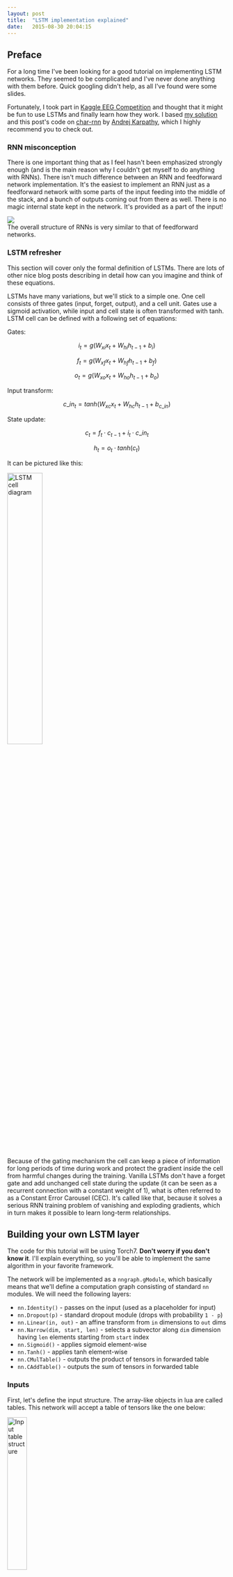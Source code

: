 ```yaml
---
layout: post
title:  "LSTM implementation explained"
date:   2015-08-30 20:04:15
---
```


## Preface
For a long time I've been looking for a good tutorial on implementing LSTM networks.
They seemed to be complicated and I've never done anything with them before.
Quick googling didn't help, as all I've found were some slides.

Fortunately, I took part in [Kaggle EEG Competition](https://www.kaggle.com/c/grasp-and-lift-eeg-detection) and thought that it might be fun
to use LSTMs and finally learn how they work. I based [my solution](https://github.com/apaszke/kaggle-grasp-and-lift) and this post's code on [char-rnn](https://github.com/karpathy/char-rnn)
by [Andrej Karpathy](https://karpathy.github.io),
which I highly recommend you to check out.

### RNN misconception
There is one important thing that as I feel
hasn't been emphasized strongly enough (and is the main reason why I couldn't get myself to
do anything with RNNs). There isn't much difference between an RNN and
feedforward network implementation. It's the easiest to implement an RNN just
as a feedforward network with some parts of the input feeding into the middle of the stack,
and a bunch of outputs coming out from there as well. There is no magic internal state
kept in the network. It's provided as a part of the input!

<div class="images">
  <img src="assets/posts/lstm-explained/RNNvsFNN.svg">
  <div class="label">
    The overall structure of RNNs is very similar to that of feedforward networks.
  </div>
</div>

### LSTM refresher

This section will cover only the formal definition of LSTMs. There are lots of other nice
blog posts describing in detail how can you imagine and think of these equations.

LSTMs have many variations,
but we'll stick to a simple one. One cell consists of three gates (input, forget, output),
and a cell unit. Gates use a sigmoid activation, while input and cell state is often
transformed with tanh. LSTM cell can be defined with a following set of equations:

Gates:

$$i_{t} = g(W_{xi}x_{t} + W_{hi}h_{t-1} + b_{i})$$

$$f_{t} = g(W_{xf}x_{t} + W_{hf}h_{t-1} + b_{f})$$

$$o_{t} = g(W_{xo}x_{t} + W_{ho}h_{t-1} + b_{o})$$

Input transform:

$$c\_in_{t} = tanh(W_{xc}x_{t} + W_{hc}h_{t-1} + b_{c\_in})$$

State update:

$$c_{t} = f_{t} \cdot c_{t-1} + i_{t} \cdot c\_in_{t}$$

$$h_{t} = o_{t} \cdot tanh(c_{t})$$

It can be pictured like this:

<div class="images">
  <img alt="LSTM cell diagram" src="assets/posts/lstm-explained/cell.svg" style="width: 40%">
</div>

Because of the gating mechanism the cell can keep a piece of information for long
periods of time during work and protect the gradient inside the cell from harmful changes during the training.
Vanilla LSTMs don't have a forget gate and add unchanged cell state
during the update (it can be seen as a recurrent connection with a constant weight of 1),
what is often referred to as a Constant Error Carousel (CEC).
It's called like that, because it solves a serious RNN training problem of vanishing and exploding gradients,
which in turn makes it possible to learn long-term relationships.

## Building your own LSTM layer
The code for this tutorial will be using Torch7.
**Don't worry if you don't know it**. I'll explain everything, so you'll be able
to implement the same algorithm in your favorite framework.

The network will be implemented as a `nngraph.gModule`, which basically means that we'll define
a computation graph consisting of standard `nn` modules.
We will need the following layers:

* `nn.Identity()` - passes on the input (used as a placeholder for input)
* `nn.Dropout(p)` - standard dropout module (drops with probability `1 - p`)
* `nn.Linear(in, out)` - an affine transform from `in` dimensions to `out` dims
* `nn.Narrow(dim, start, len)` - selects a subvector along `dim` dimension having `len` elements starting from `start` index
* `nn.Sigmoid()` - applies sigmoid element-wise
* `nn.Tanh()` - applies tanh element-wise
* `nn.CMulTable()` - outputs the product of tensors in forwarded table
* `nn.CAddTable()` - outputs the sum of tensors in forwarded table

### Inputs

First, let's define the input structure. The array-like objects in lua
are called tables. This network will accept a table of tensors like the one below:

<div class="images">
  <img src="assets/posts/lstm-explained/input_table.svg" alt="Input table structure" style="width: 30%;"/>
</div>

{% highlight lua %}
local inputs = {}
table.insert(inputs, nn.Identity()())   -- network input
table.insert(inputs, nn.Identity()())   -- c at time t-1
table.insert(inputs, nn.Identity()())   -- h at time t-1
local input = inputs[1]
local prev_c = inputs[2]
local prev_h = inputs[3]
{% endhighlight %}

Identity modules will just copy whatever we provide to the network into the graph.

### Computing gate values

To make our implementation faster we will be applying the transformations of the whole
LSTM layer simultaneously.

{% highlight lua %}
local i2h = nn.Linear(input_size, 4 * rnn_size)(input)  -- input to hidden
local h2h = nn.Linear(rnn_size, 4 * rnn_size)(prev_h)   -- hidden to hidden
local preactivations = nn.CAddTable()({i2h, h2h})       -- i2h + h2h
{% endhighlight %}

If you're unfamiliar with `nngraph` it probably seems strange that we're constructing
a module and already calling it once more with a graph node. What actually happens is that the
second call converts the `nn.Module` to `nngraph.gModule` and the argument specifies it's parent in the graph.

`preactivations` outputs a vector created by a linear transform of input
and previous hidden state. These are raw values which will be used to compute the
gate activations and the cell input. This vector is divided into 4 parts, each
of size `rnn_size`. The first will be used for in gates, second for forget gates,
third for out gates and the last one as a cell input (so the indices of respective gates
and input of a cell number \\(i\\) are
\\(\left\\{i,\ \text{rnn_size}+i,\ 2\cdot\text{rnn_size}+i,\  3\cdot\text{rnn_size}+i\right\\}\\)).

<div class="images">
  <img src="assets/posts/lstm-explained/graph1_full.svg" alt="First graph part" style="width: 30%;"/>
  <img src="assets/posts/lstm-explained/preactivation_graph.svg" alt="First part closeup" style="width: 40%;"/>
</div>

Next, we have to apply a nonlinearity, but while all the gates use the sigmoid,
we will use a tanh for the input preactivation. Because of this, we will place two `nn.Narrow`
modules, which will select appropriate parts of the preactivation vector.

{% highlight lua %}
-- gates
local pre_sigmoid_chunk = nn.Narrow(2, 1, 3 * rnn_size)(preactivations)
local all_gates = nn.Sigmoid()(pre_sigmoid_chunk)

-- input
local in_chunk = nn.Narrow(2, 3 * rnn_size + 1, rnn_size)(preactivations)
local in_transform = nn.Tanh()(in_chunk)
{% endhighlight %}

After the nonlinearities we have to place a couple more `nn.Narrow`s and we have the gates done!

{% highlight lua %}
local in_gate = nn.Narrow(2, 1, rnn_size)(all_gates)
local forget_gate = nn.Narrow(2, rnn_size + 1, rnn_size)(all_gates)
local out_gate = nn.Narrow(2, 2 * rnn_size + 1, rnn_size)(all_gates)
{% endhighlight %}

<div class="images">
  <img src="assets/posts/lstm-explained/graph2_full.svg" alt="Second graph part" style="width: 30%;"/>
  <img src="assets/posts/lstm-explained/gates.svg" alt="Second part closeup" style="width: 40%;"/>
</div>

### Cell and hidden state

Having computed the gate values we can now calculate the current cell state. All that's required are just
two `nn.CMulTable` modules (one for \\(f \cdot c_{t-1}^{l}\\) and one for \\(i \cdot x\\)),
and a `nn.CAddTable` to sum them up to a current cell state.

{% highlight lua %}
-- previous cell state contribution
local c_forget = nn.CMulTable()({forget_gate, prev_c})
-- input contribution
local c_input = nn.CMulTable()({in_gate, in_transform})
-- next cell state
local next_c = nn.CAddTable()({
  c_forget,
  c_input
})
{% endhighlight %}

It's finally time to implement hidden state calculation. It's the simplest part, because it just
involves applying tanh to current cell state (`nn.Tanh`) and multiplying it with an output gate
(`nn.CMulTable`).

{% highlight lua %}
local c_transform = nn.Tanh()(next_c)
local next_h = nn.CMulTable()({out_gate, c_transform})
{% endhighlight %}

<div class="images">
  <img src="assets/posts/lstm-explained/graph3_full.svg" alt="Third graph part" style="width: 30%;"/>
  <img src="assets/posts/lstm-explained/state_calculation.svg" alt="Third part closeup" style="width: 40%;"/>
</div>

### Defining the module

Now, if you want to export the whole graph as a standalone module you can wrap it like that:

{% highlight lua %}
-- module outputs
outputs = {}
table.insert(outputs, next_c)
table.insert(outputs, next_h)

-- packs the graph into a convenient module with standard API (:forward(), :backward())
return nn.gModule(inputs, outputs)
{% endhighlight %}

### Examples

LSTM layer implementation is available [here](/assets/posts/lstm-explained/LSTM.lua).
You can use it like that:

{% highlight bash %}
th> LSTM = require 'LSTM.lua'
                                                                      [0.0224s]
th> layer = LSTM.create(3, 2)
                                                                      [0.0019s]
th> layer:forward({torch.randn(1,3), torch.randn(1,2), torch.randn(1,2)})
{
  1 : DoubleTensor - size: 1x2
  2 : DoubleTensor - size: 1x2
}
                                                                      [0.0005s]
{% endhighlight %}

To make a multi-layer LSTM network you can forward subsequent layers in a for loop,
taking `next_h` from previous layer as next layer's input. You can check [this example](/assets/posts/lstm-explained/multilayer.lua).

### Training

If you're interested please leave a comment and I'll try to expand this post!

## That's it!

That's it. It's quite easy to implement any RNN when you understand how to deal with the hidden state.
After connecting several layers just put a regular MLP on top and connect it to last
layer's hidden state and you're done!

Here are some nice papers on RNNs if you're interested:

* [Visualizing and Understanding Recurrent Networks](http://arxiv.org/abs/1506.02078)
* [An Empirical Exploration of Recurrent Network Architectures](http://www.jmlr.org/proceedings/papers/v37/jozefowicz15.pdf)
* [Recurrent Neural Network Regularization](http://arxiv.org/abs/1409.2329)
* [Sequence to Sequence Learning with Neural Networks](http://papers.nips.cc/paper/5346-sequence-to-sequence-learning-with-neural-networks.pdf)



